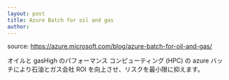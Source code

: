 ```yaml
---
layout: post
title: Azure Batch for oil and gas 
author: 
---
```

source: https://azure.microsoft.com/blog/azure-batch-for-oil-and-gas/

オイルと gasHigh のパフォーマンス コンピューティング (HPC) の azure バッチにより石油とガス会社 ROI を向上させ、リスクを最小限に抑えます。